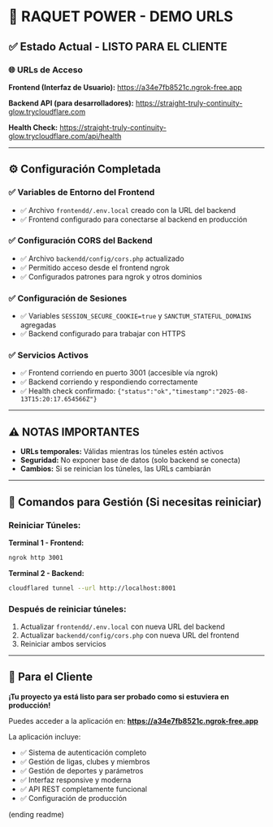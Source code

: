 # 🚀 RAQUET POWER - DEMO URLS

## ✅ Estado Actual - LISTO PARA EL CLIENTE

### 🌐 URLs de Acceso

**Frontend (Interfaz de Usuario):**
https://a34e7fb8521c.ngrok-free.app

**Backend API (para desarrolladores):**
https://straight-truly-continuity-glow.trycloudflare.com

**Health Check:**
https://straight-truly-continuity-glow.trycloudflare.com/api/health

---

## ⚙️ Configuración Completada

### ✅ Variables de Entorno del Frontend
- ✅ Archivo `frontendd/.env.local` creado con la URL del backend
- ✅ Frontend configurado para conectarse al backend en producción

### ✅ Configuración CORS del Backend
- ✅ Archivo `backendd/config/cors.php` actualizado
- ✅ Permitido acceso desde el frontend ngrok
- ✅ Configurados patrones para ngrok y otros dominios

### ✅ Configuración de Sesiones
- ✅ Variables `SESSION_SECURE_COOKIE=true` y `SANCTUM_STATEFUL_DOMAINS` agregadas
- ✅ Backend configurado para trabajar con HTTPS

### ✅ Servicios Activos
- ✅ Frontend corriendo en puerto 3001 (accesible vía ngrok)
- ✅ Backend corriendo y respondiendo correctamente
- ✅ Health check confirmado: `{"status":"ok","timestamp":"2025-08-13T15:20:17.654566Z"}`

---

## ⚠️ NOTAS IMPORTANTES

- **URLs temporales:** Válidas mientras los túneles estén activos
- **Seguridad:** No exponer base de datos (solo backend se conecta)
- **Cambios:** Si se reinician los túneles, las URLs cambiarán

---

## 🔄 Comandos para Gestión (Si necesitas reiniciar)

### Reiniciar Túneles:

**Terminal 1 - Frontend:**
```bash
ngrok http 3001
```

**Terminal 2 - Backend:**
```bash
cloudflared tunnel --url http://localhost:8001
```

### Después de reiniciar túneles:
1. Actualizar `frontendd/.env.local` con nueva URL del backend
2. Actualizar `backendd/config/cors.php` con nueva URL del frontend
3. Reiniciar ambos servicios

---

## 🎯 Para el Cliente

**¡Tu proyecto ya está listo para ser probado como si estuviera en producción!**

Puedes acceder a la aplicación en: **https://a34e7fb8521c.ngrok-free.app**

La aplicación incluye:
- ✅ Sistema de autenticación completo
- ✅ Gestión de ligas, clubes y miembros
- ✅ Gestión de deportes y parámetros
- ✅ Interfaz responsive y moderna
- ✅ API REST completamente funcional
- ✅ Configuración de producción

(ending readme)